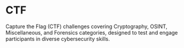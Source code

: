 # CTF
 Capture the Flag (CTF) challenges covering Cryptography, OSINT, Miscellaneous, and Forensics categories, designed to test and engage participants in diverse cybersecurity skills.
